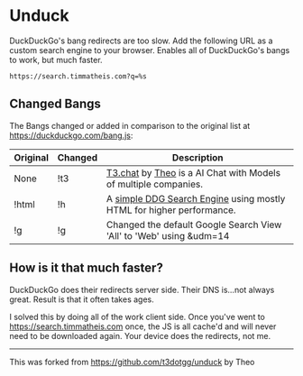 # Unduck

DuckDuckGo's bang redirects are too slow. Add the following URL as a custom search engine to your browser. Enables all of DuckDuckGo's bangs to work, but much faster.

```
https://search.timmatheis.com?q=%s
```

## Changed Bangs
The Bangs changed or added in comparison to the original list at https://duckduckgo.com/bang.js:

| Original | Changed | Description |
| --- | --- | --- |
| None | !t3 | [T3.chat](https://t3.chat) by [Theo](https://x.com/theo) is a AI Chat with Models of multiple companies. |
| !html | !h | A [simple DDG Search Engine](https://html.duckduckgo.com/html/) using mostly HTML for higher performance. |
| !g | !g | Changed the default Google Search View 'All' to 'Web' using &udm=14 |
## How is it that much faster?

DuckDuckGo does their redirects server side. Their DNS is...not always great. Result is that it often takes ages.

I solved this by doing all of the work client side. Once you've went to https://search.timmatheis.com once, the JS is all cache'd and will never need to be downloaded again. Your device does the redirects, not me.

---

This was forked from https://github.com/t3dotgg/unduck by Theo

